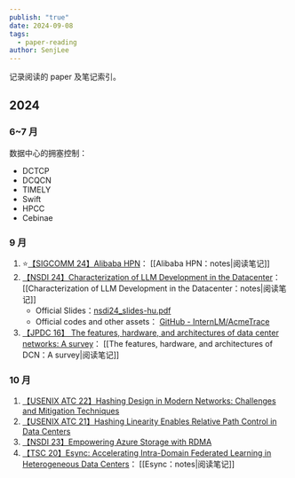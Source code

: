 ```yaml
---
publish: "true"
date: 2024-09-08
tags:
  - paper-reading
author: SenjLee
---
```

记录阅读的 paper 及笔记索引。

## 2024

### 6~7 月

数据中心的拥塞控制：

- DCTCP
- DCQCN
- TIMELY
- Swift
- HPCC
- Cebinae

### 9 月

1. ⭐[【SIGCOMM 24】Alibaba HPN](https://ennanzhai.github.io/pub/sigcomm24-hpn.pdf)： [[Alibaba HPN：notes|阅读笔记]]
2. [【NSDI 24】Characterization of LLM Development in the Datacenter](https://www.usenix.org/conference/nsdi24/presentation/hu)： [[Characterization of LLM Development in the Datacenter：notes|阅读笔记]]
	- Official Slides：[nsdi24\_slides-hu.pdf](https://www.usenix.org/system/files/nsdi24_slides-hu.pdf)
	- Official codes and other assets： [GitHub - InternLM/AcmeTrace](https://github.com/InternLM/AcmeTrace)
3. [【JPDC 16】 The features, hardware, and architectures of data center networks: A survey](https://www.sciencedirect.com/science/article/pii/S0743731516300399)： [[The features, hardware, and architectures of DCN：A survey|阅读笔记]]

### 10 月

1. [【USENIX ATC 22】Hashing Design in Modern Networks: Challenges and Mitigation Techniques](https://www.usenix.org/conference/atc22/presentation/xu)
2. [【USENIX ATC 21】Hashing Linearity Enables Relative Path Control in Data Centers](https://www.usenix.org/conference/atc21/presentation/zhang-zhehui)
3. [【NSDI 23】Empowering Azure Storage with RDMA](https://www.usenix.org/conference/nsdi23/presentation/bai)
4. [【TSC 20】Esync: Accelerating Intra-Domain Federated Learning in Heterogeneous Data Centers](https://ieeexplore.ieee.org/abstract/document/9292461)： [[Esync：notes|阅读笔记]]